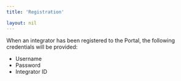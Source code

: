 ```yaml
---
title: 'Registration'

layout: nil
---
```


When an integrator has been registered to the Portal, the following credentials will be provided:

* Username
* Password
* Integrator ID